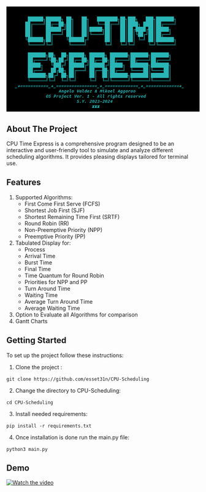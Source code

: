 ### 
  
<div align="center">
<img src="https://github.com/esset31n/CPU-Scheduling/blob/main/images/cpu-time-express.png" alt="Description of the image">
</div>


## About The Project




CPU Time Express is a comprehensive program designed to be an interactive and user-friendly tool to simulate and analyze different scheduling algorithms. It provides pleasing displays tailored for terminal use. 




## Features



1. Supported Algorithms:
   - First Come First Serve (FCFS)
   - Shortest Job First (SJF)
   - Shortest Remaining Time First (SRTF)
   - Round Robin (RR)
   - Non-Preemptive Priority (NPP)
   - Preemptive Priority (PP)
2. Tabulated Display for: 
   - Process 
   - Arrival Time 
   - Burst Time
   - Final Time 
   - Time Quantum for Round Robin
   - Priorities for NPP and PP
   - Turn Around Time 
   - Waiting Time
   - Average Turn Around Time 
   - Average Waiting Time
3. Option to Evaluate all Algorithms for comparison
4. Gantt Charts


## Getting Started

To set up the project follow these instructions:

1. Clone the project :
````
git clone https://github.com/esset31n/CPU-Scheduling
````
2. Change the directory to CPU-Scheduling:
````
cd CPU-Scheduling
````
3. Install needed requirements:
````
pip install -r requirements.txt
````
4. Once installation is done run the main.py file:
````
python3 main.py
````



## Demo

[![Watch the video](images/output.gif)](https://youtu.be/n4bQTkqnroo)
